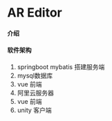 # AR Editor

#### 介绍

#### 软件架构
1. springboot mybatis 搭建服务端
2. mysql数据库
3. vue 前端
4. 阿里云服务器
5. vue 前端
6. unity 客户端
